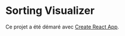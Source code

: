 # Sorting Visualizer
Ce projet a été démaré avec [Create React App](https://github.com/facebook/create-react-app).

